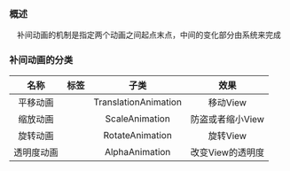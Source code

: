 ### 概述
　补间动画的机制是指定两个动画之间起点末点，中间的变化部分由系统来完成
 
### 补间动画的分类
   |  名称   |     标签     |          子类          |     效果     |
   | :---: | :--------: | :------------------: | :--------: |
   | 平移动画  | <tanslate> | TranslationAnimation |   移动View   |
   | 缩放动画  |  <scale>   |    ScaleAnimation    | 防盗或者缩小View |
   | 旋转动画  |  <rotate>  |   RotateAnimation    |   旋转View   |
   | 透明度动画 |  <scale>   |    AlphaAnimation    | 改变View的透明度 |